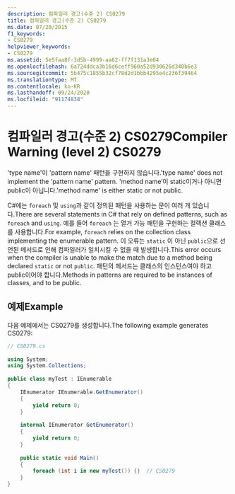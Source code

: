 ```yaml
---
description: 컴파일러 경고(수준 2) CS0279
title: 컴파일러 경고(수준 2) CS0279
ms.date: 07/20/2015
f1_keywords:
- CS0279
helpviewer_keywords:
- CS0279
ms.assetid: 5e5faa8f-3d5b-4999-aa62-ff7f131a3e04
ms.openlocfilehash: 6a724ddca3b16d6ceff960a52d930626d340b6e3
ms.sourcegitcommit: 5b475c1855b32cf78d2d1bbb4295e4c236f39464
ms.translationtype: MT
ms.contentlocale: ko-KR
ms.lasthandoff: 09/24/2020
ms.locfileid: "91174838"
---
```

# <a name="compiler-warning-level-2-cs0279"></a><span data-ttu-id="9bf91-103">컴파일러 경고(수준 2) CS0279</span><span class="sxs-lookup"><span data-stu-id="9bf91-103">Compiler Warning (level 2) CS0279</span></span>

<span data-ttu-id="9bf91-104">'type name'이 'pattern name' 패턴을 구현하지 않습니다.</span><span class="sxs-lookup"><span data-stu-id="9bf91-104">'type name' does not implement the 'pattern name' pattern.</span></span> <span data-ttu-id="9bf91-105">'method name’이 static이거나 아니면 public이 아닙니다.</span><span class="sxs-lookup"><span data-stu-id="9bf91-105">'method name' is either static or not public.</span></span>  
  
 <span data-ttu-id="9bf91-106">C#에는 `foreach` 및 `using`과 같이 정의된 패턴을 사용하는 문이 여러 개 있습니다.</span><span class="sxs-lookup"><span data-stu-id="9bf91-106">There are several statements in C# that rely on defined patterns, such as `foreach` and `using`.</span></span> <span data-ttu-id="9bf91-107">예를 들어 `foreach` 는 열거 가능 패턴을 구현하는 컬렉션 클래스를 사용합니다.</span><span class="sxs-lookup"><span data-stu-id="9bf91-107">For example, `foreach` relies on the collection class implementing the enumerable pattern.</span></span> <span data-ttu-id="9bf91-108">이 오류는 `static` 이 아닌 `public`으로 선언된 메서드로 인해 컴파일러가 일치시킬 수 없을 때 발생합니다.</span><span class="sxs-lookup"><span data-stu-id="9bf91-108">This error occurs when the compiler is unable to make the match due to a method being declared `static` or not `public`.</span></span> <span data-ttu-id="9bf91-109">패턴의 메서드는 클래스의 인스턴스여야 하고 public이어야 합니다.</span><span class="sxs-lookup"><span data-stu-id="9bf91-109">Methods in patterns are required to be instances of classes, and to be public.</span></span>  
  
## <a name="example"></a><span data-ttu-id="9bf91-110">예제</span><span class="sxs-lookup"><span data-stu-id="9bf91-110">Example</span></span>  

 <span data-ttu-id="9bf91-111">다음 예제에서는 CS0279를 생성합니다.</span><span class="sxs-lookup"><span data-stu-id="9bf91-111">The following example generates CS0279:</span></span>  
  
```csharp  
// CS0279.cs  
  
using System;  
using System.Collections;  
  
public class myTest : IEnumerable  
{  
    IEnumerator IEnumerable.GetEnumerator()  
    {  
        yield return 0;  
    }  
  
    internal IEnumerator GetEnumerator()  
    {  
        yield return 0;  
    }  
  
    public static void Main()  
    {  
        foreach (int i in new myTest()) {}  // CS0279  
    }  
}  
```
